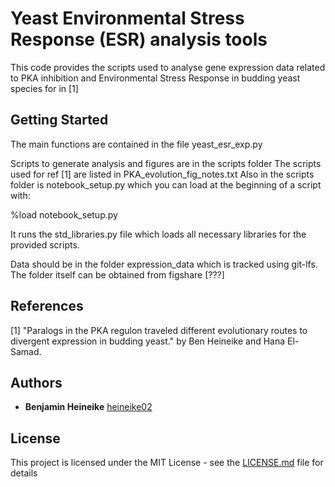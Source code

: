 # Yeast Environmental Stress Response (ESR) analysis tools

This code provides the scripts used to analyse gene expression data related to PKA inhibition and Environmental Stress Response in budding yeast species for in [1]

## Getting Started

The main functions are contained in the file yeast_esr_exp.py

Scripts to generate analysis and figures are in the scripts folder
The scripts used for ref [1] are listed in PKA_evolution_fig_notes.txt
Also in the scripts folder is notebook_setup.py which you can load at the beginning of a script with: 

%load notebook_setup.py

It runs the std_libraries.py file which loads all necessary libraries for the provided scripts. 


Data should be in the folder expression_data which is tracked using git-lfs.  The folder itself can be obtained from figshare [???]


## References

[1] "Paralogs in the PKA regulon traveled different evolutionary routes to divergent expression in budding yeast." by Ben Heineike and Hana El-Samad.


## Authors

* **Benjamin Heineike** [heineike02](https://github.com/heineike02)


## License

This project is licensed under the MIT License - see the [LICENSE.md](LICENSE.md) file for details
